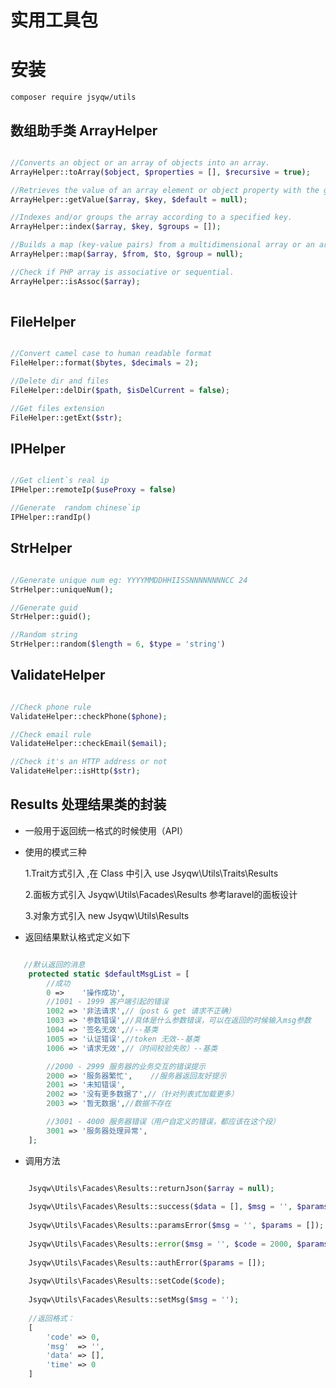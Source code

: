 # 实用工具包

# 安装

    composer require jsyqw/utils
    
## 数组助手类 ArrayHelper
```php

//Converts an object or an array of objects into an array.
ArrayHelper::toArray($object, $properties = [], $recursive = true);

//Retrieves the value of an array element or object property with the given key or property name.
ArrayHelper::getValue($array, $key, $default = null);

//Indexes and/or groups the array according to a specified key.
ArrayHelper::index($array, $key, $groups = []);

//Builds a map (key-value pairs) from a multidimensional array or an array of objects.
ArrayHelper::map($array, $from, $to, $group = null);

//Check if PHP array is associative or sequential.
ArrayHelper::isAssoc($array);
    
```

## FileHelper
```php

//Convert camel case to human readable format
FileHelper::format($bytes, $decimals = 2);

//Delete dir and files
FileHelper::delDir($path, $isDelCurrent = false);

//Get files extension
FileHelper::getExt($str);

```

## IPHelper
```php

//Get client`s real ip
IPHelper::remoteIp($useProxy = false)

//Generate  random chinese`ip
IPHelper::randIp()

```

## StrHelper
```php

//Generate unique num eg: YYYYMMDDHHIISSNNNNNNNNCC 24 
StrHelper::uniqueNum();

//Generate guid
StrHelper::guid();

//Random string
StrHelper::random($length = 6, $type = 'string')

```

## ValidateHelper
```php

//Check phone rule
ValidateHelper::checkPhone($phone);

//Check email rule
ValidateHelper::checkEmail($email);

//Check it's an HTTP address or not
ValidateHelper::isHttp($str);

```

## Results 处理结果类的封装

* 一般用于返回统一格式的时候使用（API）
* 使用的模式三种
    
    1.Trait方式引入 ,在 Class 中引入 use Jsyqw\Utils\Traits\Results
    
    2.面板方式引入 Jsyqw\Utils\Facades\Results  参考laravel的面板设计
    
    3.对象方式引入 new Jsyqw\Utils\Results
*  返回结果默认格式定义如下  
```php

   //默认返回的消息
    protected static $defaultMsgList = [
        //成功
        0 =>    '操作成功',
        //1001 - 1999 客户端引起的错误
        1002 => '非法请求',//（post & get 请求不正确）
        1003 => '参数错误',//具体是什么参数错误，可以在返回的时候输入msg参数
        1004 => '签名无效',//--基类
        1005 => '认证错误',//token 无效--基类
        1006 => '请求无效',//（时间校验失败）--基类

        //2000 - 2999 服务器的业务交互的错误提示
        2000 => '服务器繁忙',    //服务器返回友好提示
        2001 => '未知错误',
        2002 => '没有更多数据了',//（针对列表式加载更多）
        2003 => '暂无数据',//数据不存在

        //3001 - 4000 服务器错误（用户自定义的错误，都应该在这个段）
        3001 => '服务器处理异常',
    ];

```
* 调用方法
```php

    Jsyqw\Utils\Facades\Results::returnJson($array = null);
    
    Jsyqw\Utils\Facades\Results::success($data = [], $msg = '', $params = []);
    
    Jsyqw\Utils\Facades\Results::paramsError($msg = '', $params = []);
    
    Jsyqw\Utils\Facades\Results::error($msg = '', $code = 2000, $params = []);
    
    Jsyqw\Utils\Facades\Results::authError($params = []);
    
    Jsyqw\Utils\Facades\Results::setCode($code);
    
    Jsyqw\Utils\Facades\Results::setMsg($msg = '');
    
    //返回格式： 
    [
        'code' => 0,
        'msg'  => '',
        'data' => [],
        'time' => 0
    ]
    
```



    
        
    
    
    